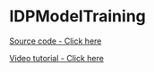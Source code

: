 # IDPModelTraining

[Source code - Click here](https://github.com/musikalkemist/DeepLearningForAudioWithPython/blob/master/16-%20How%20to%20implement%20a%20CNN%20for%20music%20genre%20classification/code/cnn_genre_classifier.py )

[Video tutorial - Click here](https://www.youtube.com/playlist?list=PL-wATfeyAMNrtbkCNsLcpoAyBBRJZVlnf)
